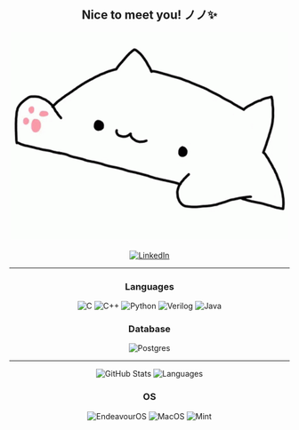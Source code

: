 <h2 align="center">Nice to meet you! ノノ✨</h2>

<div align="center">
  <img src="assets/bongo-cat.gif" alt="Bongo Cat GIF">
  <br><br>
  <a href="https://www.linkedin.com/in/paulo-batitay/">
    <img src="https://img.shields.io/badge/linkedin-%233D67BA.svg?style=for-the-badge&logo=linkedin&logoColor=white" alt="LinkedIn">
  </a>
</div>

---

<h3 align="center">Languages</h3>
<p align="center">
  <img src="https://img.shields.io/badge/C-%23A8325E.svg?style=for-the-badge&logo=c&logoColor=white" alt="C">
  <img src="https://img.shields.io/badge/CPP-%236E0713.svg?style=for-the-badge&logo=c%2B%2B&logoColor=white" alt="C++">
  <img src="https://img.shields.io/badge/python-3670A0?style=for-the-badge&logo=python&logoColor=ffdd54" alt="Python">
  <img src="https://img.shields.io/badge/Verilog-%2362BD82.svg?style=for-the-badge&logo=veriloghdl&logoColor=white" alt="Verilog">
  <img src="https://img.shields.io/badge/java-%23ED8B00.svg?style=for-the-badge&logo=openjdk&logoColor=white" alt="Java">
</p>

<h3 align="center">Database</h3>
<p align="center">
  <img src="https://img.shields.io/badge/postgres-%237D7C8F.svg?style=for-the-badge&logo=postgresql&logoColor=white" alt="Postgres">
</p>

---

<p align="center">
  <img height="200px" src="https://github-readme-stats.vercel.app/api?username=PaimonCodes&show_icons=true&theme=dracula" alt="GitHub Stats">
  <img height="200px" src="https://github-readme-stats.vercel.app/api/top-langs/?username=PaimonCodes&layout=donut&theme=dracula" alt="Languages">
</p>

<h3 align="center">OS</h3>
<p align="center">
  <img src="https://img.shields.io/badge/EndeavourOS-%23A834EB.svg?style=for-the-badge&logo=endeavouros&logoColor=white" alt=EndeavourOS>
  <img src="https://img.shields.io/badge/MacOS-%23B03359.svg?style=for-the-badge&logo=macos&logoColor=white" alt=MacOS>
  <img src="https://img.shields.io/badge/Mint-%23E1EBE5.svg?style=for-the-badge&logo=linuxmint&logoColor=%2330CF6F" alt=Mint>
</p>


